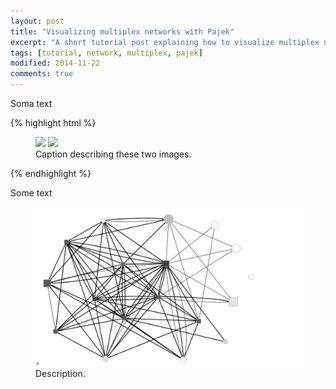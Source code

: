 ```yaml
---
layout: post
title: "Visualizing multiplex networks with Pajek"
excerpt: "A short tutorial post explaining how to visualize multiplex networks with Pajek"
tags: [tutorial, network, multiplex, pajek]
modified: 2014-11-22
comments: true
---
```


Soma text

{% highlight html %}
<figure class="half">
<a href="/images/multiplex1.svg"><img src="/images/multiplex1.svg"></a>
<a href="/images/multiplex1.svg"><img src="/images/multiplex1.svg"></a>
<figcaption>Caption describing these two images.</figcaption>
</figure>
{% endhighlight %}

Some text

<figure>
<img src="/images/multiplex1.jpg">
<figcaption>Description.</figcaption>
</figure>
